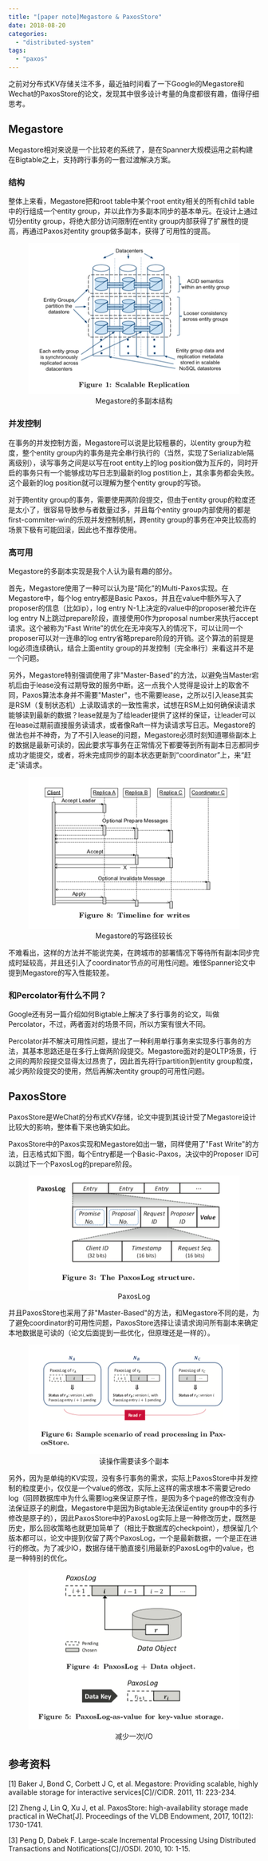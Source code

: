 ```yaml
---
title: "[paper note]Megastore & PaxosStore"
date: 2018-08-20
categories: 
  - "distributed-system"
tags: 
  - "paxos"
---
```


之前对分布式KV存储关注不多，最近抽时间看了一下Google的Megastore和Wechat的PaxosStore的论文，发现其中很多设计考量的角度都很有趣，值得仔细思考。

## Megastore


Megastore相对来说是一个比较老的系统了，是在Spanner大规模运用之前构建在Bigtable之上，支持跨行事务的一套过渡解决方案。

### 结构

整体上来看，Megastore把和root table中某个root entity相关的所有child table中的行组成一个entity group，并以此作为多副本同步的基本单元。在设计上通过切分entity group，将绝大部分访问限制在entity group内部获得了扩展性的提高，再通过Paxos对entity group做多副本，获得了可用性的提高。

<figure style="text-align: center;">
  <img src="/assets/images/megastore.png" alt="" />
  <figcaption>Megastore的多副本结构</figcaption>
</figure>

<!--more-->

### 并发控制

在事务的并发控制方面，Megastore可以说是比较粗暴的，以entity group为粒度，整个entity group内的事务是完全串行执行的（当然，实现了Serializable隔离级别），读写事务之间是以写在root entity上的log position做为互斥的，同时开启的事务只有一个能够成功写日志到最新的log postition上，其余事务都会失败。这个最新的log position就可以理解为整个entity group的写锁。

对于跨entity group的事务，需要使用两阶段提交，但由于entity group的粒度还是太小了，很容易导致参与者数量过多，并且每个entity group内部使用的都是first-commiter-win的乐观并发控制机制，跨entity group的事务在冲突比较高的场景下极有可能回滚，因此也不推荐使用。

### 高可用

Megastore的多副本实现是我个人认为最有趣的部分。

首先，Megastore使用了一种可以认为是“简化”的Multi-Paxos实现。在Megastore中，每个log entry都是Basic Paxos，并且在value中额外写入了proposer的信息（比如ip），log entry N-1上决定的value中的proposer被允许在log entry N上跳过prepare阶段，直接使用0作为proposal number来执行accept请求。这个被称为“Fast Write”的优化在无冲突写入的情况下，可以让同一个proposer可以对一连串的log entry省略prepare阶段的开销。这个算法的前提是log必须连续确认，结合上面entity group的并发控制（完全串行）来看这并不是一个问题。

另外，Megastore特别强调使用了非"Master-Based"的方法，以避免当Master宕机后由于lease没有过期导致的服务中断。这一点我个人觉得是设计上的取舍不同，Paxos算法本身并不需要"Master"，也不需要lease，之所以引入lease其实是RSM（复制状态机）上读取请求的一致性需求，试想在RSM上如何确保读请求能够读到最新的数据？lease就是为了给leader提供了这样的保证，让leader可以在lease过期前直接服务读请求，或者像Raft一样为读请求写日志。Megastore的做法也并不神奇，为了不引入lease的问题，Megastore必须时刻知道哪些副本上的数据是最新可读的，因此要求写事务在正常情况下都要等到所有副本日志都同步成功才能提交，或者，将未完成同步的副本状态更新到“coordinator”上，来“赶走”读请求。

<figure style="text-align: center;">
  <img src="/assets/images/megastore-write.png" alt="" />
  <figcaption>Megastore的写路径较长</figcaption>
</figure>

不难看出，这样的方法并不能说完美，在跨城市的部署情况下等待所有副本同步完成时延较高，并且还引入了coordinator节点的可用性问题。难怪Spanner论文中提到Megastore的写入性能较差。

### 和Percolator有什么不同？

Google还有另一篇介绍如何Bigtable上解决了多行事务的论文，叫做Percolator，不过，两者面对的场景不同，所以方案有很大不同。

Percolator并不解决可用性问题，提出了一种利用单行事务来实现多行事务的方法，其基本思路还是在多行上做两阶段提交。Megastore面对的是OLTP场景，行之间的两阶段提交显得太过昂贵了，因此首先将行partition到entity group粒度，减少两阶段提交的使用，然后再解决entity group的可用性问题。

## PaxosStore


PaxosStore是WeChat的分布式KV存储，论文中提到其设计受了Megastore设计比较大的影响，整体看下来也确实如此。

PaxosStore中的Paxos实现和Megastore如出一辙，同样使用了"Fast Write"的方法，日志格式如下图，每个Entry都是一个Basic-Paxos，决议中的Proposer ID可以跳过下一个PaxosLog的prepare阶段。

<figure style="text-align: center;">
  <img src="/assets/images/paxosstore-paxos.png" alt="" />
  <figcaption>PaxosLog</figcaption>
</figure>

并且PaxosStore也采用了非"Master-Based"的方法，和Megastore不同的是，为了避免coordinator的可用性问题，PaxosStore选择让读请求询问所有副本来确定本地数据是可读的（论文后面提到一些优化，但原理还是一样的）。

<figure style="text-align: center;">
  <img src="/assets/images/paxosstore-read.png" alt="" />
  <figcaption>读操作需要读多个副本</figcaption>
</figure>

另外，因为是单纯的KV实现，没有多行事务的需求，实际上PaxosStore中并发控制的粒度更小，仅仅是一个value的修改，实际上这样的需求根本不需要记redo log（回顾数据库中为什么需要log来保证原子性，是因为多个page的修改没有办法保证原子的刷盘，Megastore中是因为Bigtable无法保证entity group中的多行修改是原子的），因此PaxosStore中的PaxosLog实际上是一种修改历史，既然是历史，那么回收策略也就更加简单了（相比于数据库的checkpoint），想保留几个版本都可以，论文中提到仅留了两个PaxosLog，一个是最新数据，一个是正在进行的修改。为了减少IO，数据存储干脆直接引用最新的PaxosLog中的value，也是一种特别的优化。

<figure style="text-align: center;">
  <img src="/assets/images/paxosstore-log.png" alt="" />
  <figcaption>减少一次I/O</figcaption>
</figure>

## 参考资料


\[1\] Baker J, Bond C, Corbett J C, et al. Megastore: Providing scalable, highly available storage for interactive services\[C\]//CIDR. 2011, 11: 223-234.

\[2\] Zheng J, Lin Q, Xu J, et al. PaxosStore: high-availability storage made practical in WeChat\[J\]. Proceedings of the VLDB Endowment, 2017, 10(12): 1730-1741.

\[3\] Peng D, Dabek F. Large-scale Incremental Processing Using Distributed Transactions and Notifications\[C\]//OSDI. 2010, 10: 1-15.
